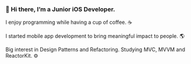 ### 👋 Hi there, I’m a Junior iOS Developer.

I enjoy programming while having a cup of coffee. ☕️

I started mobile app development to bring meaningful impact to people. 🌎

Big interest in Design Patterns and Refactoring. Studying MVC, MVVM and ReactorKit. ⚙️
